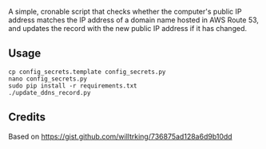 A simple, cronable script that checks whether the computer's public IP address matches the IP address of a domain name hosted in AWS Route 53, and updates the record with the new public IP address if it has changed.

## Usage

    cp config_secrets.template config_secrets.py
    nano config_secrets.py
    sudo pip install -r requirements.txt
    ./update_ddns_record.py

## Credits

Based on https://gist.github.com/willtrking/736875ad128a6d9b10dd
